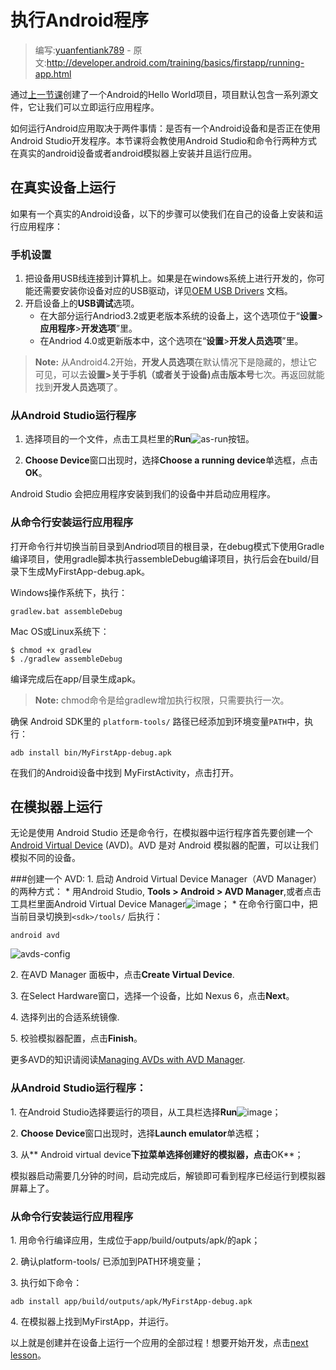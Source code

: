 # 执行Android程序

> 编写:[yuanfentiank789](https://github.com/yuanfentiank789) - 原文:<http://developer.android.com/training/basics/firstapp/running-app.html>

通过[上一节课](creating-project.html)创建了一个Android的Hello World项目，项目默认包含一系列源文件，它让我们可以立即运行应用程序。

如何运行Android应用取决于两件事情：是否有一个Android设备和是否正在使用Android Studio开发程序。本节课将会教使用Android Studio和命令行两种方式在真实的android设备或者android模拟器上安装并且运行应用。

## 在真实设备上运行

如果有一个真实的Android设备，以下的步骤可以使我们在自己的设备上安装和运行应用程序：

### 手机设置

1. 把设备用USB线连接到计算机上。如果是在windows系统上进行开发的，你可能还需要安装你设备对应的USB驱动，详见[OEM USB Drivers](http://developer.android.com/tools/extras/oem-usb.html) 文档。
2. 开启设备上的**USB调试**选项。
    * 在大部分运行Andriod3.2或更老版本系统的设备上，这个选项位于“**设置**>**应用程序**>**开发选项**”里。
    * 在Andriod 4.0或更新版本中，这个选项在“**设置**>**开发人员选项**”里。

> **Note:** 从Android4.2开始，**开发人员选项**在默认情况下是隐藏的，想让它可见，可以去**设置>关于手机（或者关于设备)**点击**版本号**七次。再返回就能找到**开发人员选项**了。

### 从Android Studio运行程序

1. 选择项目的一个文件，点击工具栏里的**Run**![as-run](as-run.png)按钮。

2. **Choose Device**窗口出现时，选择**Choose a running device**单选框，点击**OK**。

Android Studio 会把应用程序安装到我们的设备中并启动应用程序。

### 从命令行安装运行应用程序

打开命令行并切换当前目录到Andriod项目的根目录，在debug模式下使用Gradle编译项目，使用gradle脚本执行assembleDebug编译项目，执行后会在build/目录下生成MyFirstApp-debug.apk。

Windows操作系统下，执行：

```
gradlew.bat assembleDebug
```

Mac OS或Linux系统下：

```
$ chmod +x gradlew
$ ./gradlew assembleDebug
```

编译完成后在app/目录生成apk。

> **Note:** chmod命令是给gradlew增加执行权限，只需要执行一次。

确保 Android SDK里的 `platform-tools/` 路径已经添加到环境变量`PATH`中，执行：

```
adb install bin/MyFirstApp-debug.apk
```

在我们的Android设备中找到 MyFirstActivity，点击打开。

## 在模拟器上运行

无论是使用 Android Studio 还是命令行，在模拟器中运行程序首先要创建一个 [Android Virtual Device](http://developer.android.com/tools/devices/index.html) (AVD)。AVD 是对 Android 模拟器的配置，可以让我们模拟不同的设备。

###创建一个 AVD:
1\. 启动 Android Virtual Device Manager（AVD Manager）的两种方式：
    * 用Android Studio, **Tools > Android > AVD Manager**,或者点击工具栏里面Android Virtual Device Manager![image](avd-manager-studio.png)；
    * 在命令行窗口中，把当前目录切换到`<sdk>/tools/` 后执行：
```
android avd
```
![avds-config](studio-avdmgr-firstscreen.png)

2\. 在AVD Manager 面板中，点击**Create Virtual Device**.

3\. 在Select Hardware窗口，选择一个设备，比如 Nexus 6，点击**Next**。

4\. 选择列出的合适系统镜像.

5\. 校验模拟器配置，点击**Finish**。

更多AVD的知识请阅读[Managing AVDs with AVD Manager](http://developer.android.com/tools/devices/managing-avds.html).

### 从Android Studio运行程序：

1\. 在Android Studio选择要运行的项目，从工具栏选择**Run**![image](as-run.png)；

2\. **Choose Device**窗口出现时，选择**Launch emulator**单选框；

3\. 从** Android virtual device**下拉菜单选择创建好的模拟器，点击**OK**；

模拟器启动需要几分钟的时间，启动完成后，解锁即可看到程序已经运行到模拟器屏幕上了。

### 从命令行安装运行应用程序

1\. 用命令行编译应用，生成位于app/build/outputs/apk/的apk；

2\. 确认platform-tools/ 已添加到PATH环境变量；

3\. 执行如下命令：

```
adb install app/build/outputs/apk/MyFirstApp-debug.apk
```
4\. 在模拟器上找到MyFirstApp，并运行。

以上就是创建并在设备上运行一个应用的全部过程！想要开始开发，点击[next lesson](building-ui.html)。
